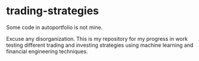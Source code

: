 # trading-strategies

Some code in autoportfolio is not mine.

Excuse any disorganization. This is my repository for my progress in work testing different trading and investing strategies using machine learning and financial engineering techniques.